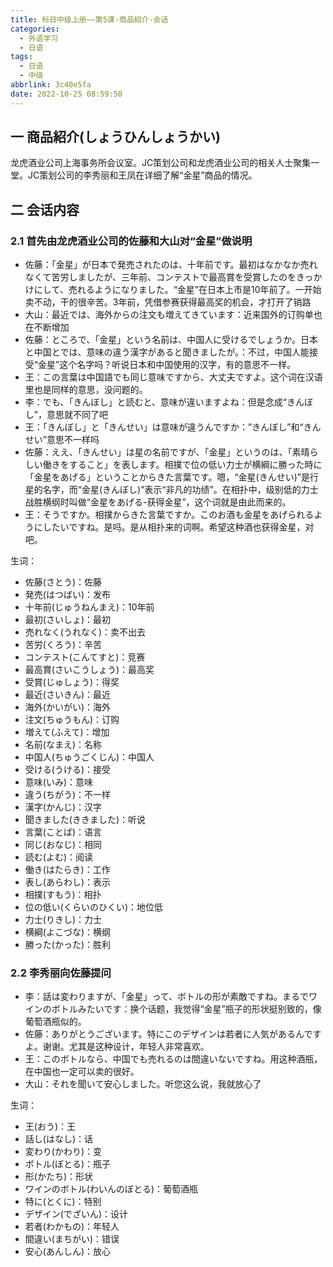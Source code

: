 ```yaml
---
title: 标日中级上册——第5课-商品紹介-会话
categories:
  - 外语学习
  - 日语
tags:
  - 日语
  - 中级
abbrlink: 3c40e5fa
date: 2022-10-25 08:59:50
---
```

## 一 商品紹介(しょうひんしょうかい)

龙虎酒业公司上海事务所会议室。JC策划公司和龙虎酒业公司的相关人士聚集一堂。JC策划公司的李秀丽和王凤在详细了解“金星”商品的情况。

<!--more-->

## 二 会话内容

### 2.1 首先由龙虎酒业公司的佐藤和大山对“金星”做说明

* 佐藤：「金星」が日本で発売されたのは、十年前です。最初はなかなか売れなくて苦労しましたが、三年前、コンテストで最高賞を受賞したのをきっかけにして、売れるようになりました。“金星”在日本上市是10年前了。一开始卖不动，干的很辛苦。3年前，凭借参赛获得最高奖的机会，才打开了销路
* 大山：最近では、海外からの注文も増えてきています：近来国外的订购单也在不断增加
* 佐藤：ところで、「金星」という名前は、中国人に受けるでしょうか。日本と中国とでは、意味の違う漢字があると聞きましたが。：不过，中国人能接受“金星”这个名字吗？听说日本和中国使用的汉字，有的意思不一样。
* 王：この言葉は中国語でも同じ意味ですから、大丈夫ですよ。这个词在汉语里也是同样的意思，没问题的。
* 李：でも、「きんぼし」と読むと、意味が違いますよね：但是念成“きんぼし”，意思就不同了吧
* 王：「きんぼし」と「きんせい」は意味が違うんですか：”きんぼし”和“きんせい”意思不一样吗
* 佐藤：ええ、「きんせい」は星の名前ですが、「金星」というのは、「素晴らしい働きをすること」を表します。相撲で位の低い力士が横綱に勝った時に「金星をあげる」ということからきた言葉です。嗯，“金星(きんせい)”是行星的名字，而“金星(きんぼし)”表示“非凡的功绩”。在相扑中，级别低的力士战胜横纲时叫做“金星をあげる-获得金星”，这个词就是由此而来的。
* 王：そうですか。相撲からきた言葉ですか。このお酒も金星をあげられるようにしたいですね。是吗。是从相扑来的词啊。希望这种酒也获得金星，对吧。

生词：

* 佐藤(さとう)：佐藤
* 発売(はつばい)：发布
* 十年前(じゅうねんまえ)：10年前
* 最初(さいしょ)：最初
* 売れなく(うれなく)：卖不出去
* 苦労(くろう)：辛苦
* コンテスト(こんてすと)：竞赛
* 最高賞(さいこうしょう)：最高奖
* 受賞(じゅしょう)：得奖
* 最近(さいきん)：最近
* 海外(かいがい)：海外
* 注文(ちゅうもん)：订购
* 増えて(ふえて)：增加
* 名前(なまえ)：名称
* 中国人(ちゅうごくじん)：中国人
* 受ける(うける)：接受
* 意味(いみ)：意味
* 違う(ちがう)：不一样
* 漢字(かんじ)：汉字
* 聞きました(ききました)：听说
* 言葉(ことば)：语言
* 同じ(おなじ)：相同
* 読む(よむ)：阅读
* 働き(はたらき)：工作
* 表し(あらわし)：表示
* 相撲(すもう)：相扑
* 位の低い(くらいのひくい)：地位低
* 力士(りきし)：力士
* 横綱(よこづな)：横纲
* 勝った(かった)：胜利

### 2.2 李秀丽向佐藤提问

* 李：話は変わりますが、「金星」って、ボトルの形が素敵ですね。まるでワインのボトルみたいです：换个话题，我觉得“金星”瓶子的形状挺别致的，像葡萄酒瓶似的。
* 佐藤：ありがとうございます。特にこのデザインは若者に人気があるんですよ。谢谢。尤其是这种设计，年轻人非常喜欢。
* 王：このボトルなら、中国でも売れるのは間違いないですね。用这种酒瓶，在中国也一定可以卖的很好。
* 大山：それを聞いて安心しました。听您这么说，我就放心了

生词：

* 王(おう)：王
* 話し(はなし)：话
* 変わり(かわり)：变
* ボトル(ぼとる)：瓶子
* 形(かたち)：形状
* ワインのボトル(わいんのぼとる)：葡萄酒瓶
* 特に(とくに)：特别
* デザイン(でざいん)：设计
* 若者(わかもの)：年轻人
* 間違い(まちがい)：错误
* 安心(あんしん)：放心



